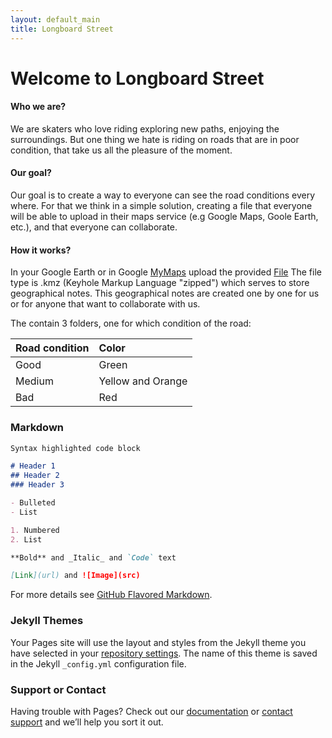 ```yaml
---
layout: default_main
title: Longboard Street
---
```

# Welcome to Longboard Street

#### Who we are?

We are skaters who love riding exploring new paths, enjoying the surroundings. But one thing we hate is riding on roads that are in poor condition, that take us all the pleasure of the moment.

#### Our goal?

Our goal is to create a way to everyone can see the road conditions every where. For that we think in a simple solution, creating a file that everyone will be able to upload in their maps service (e.g Google Maps, Goole Earth, etc.), and that everyone can collaborate.

#### How it works?

In your Google Earth or in Google [MyMaps](https://www.google.com/mymaps/) upload the provided [File](./map-page.html)
The file type is .kmz (Keyhole Markup Language "zipped")
which serves to store geographical notes. This geographical notes are created one by one for us or for anyone that want to collaborate with us.

The contain 3 folders, one for which condition of the road:

| Road condition |       Color      |
|:---------------|:-----------------|
|      Good      |       Green      |
|     Medium     | Yellow and Orange|
|      Bad       |        Red       |

### Markdown


```markdown
Syntax highlighted code block

# Header 1
## Header 2
### Header 3

- Bulleted
- List

1. Numbered
2. List

**Bold** and _Italic_ and `Code` text

[Link](url) and ![Image](src)
```

For more details see [GitHub Flavored Markdown](https://guides.github.com/features/mastering-markdown/).

### Jekyll Themes

Your Pages site will use the layout and styles from the Jekyll theme you have selected in your [repository settings](https://github.com/ffilipef/longstreet/settings). The name of this theme is saved in the Jekyll `_config.yml` configuration file.

### Support or Contact

Having trouble with Pages? Check out our [documentation](https://help.github.com/categories/github-pages-basics/) or [contact support](https://github.com/contact) and we’ll help you sort it out.
